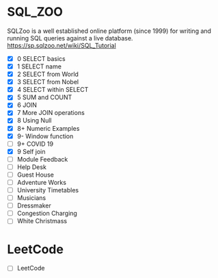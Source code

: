 # SQL_ZOO
SQLZoo is a well established online platform (since 1999) for writing and running SQL queries against a live database.
https://sp.sqlzoo.net/wiki/SQL_Tutorial
- [x] 0 SELECT basics
- [x] 1 SELECT name
- [x] 2 SELECT from World
- [x] 3 SELECT from Nobel
- [x] 4 SELECT within SELECT
- [x] 5 SUM and COUNT
- [x] 6 JOIN
- [x] 7 More JOIN operations
- [x] 8 Using Null
- [x] 8+ Numeric Examples
- [x] 9- Window function
- [ ] 9+ COVID 19
- [x] 9 Self join
- [ ] Module Feedback
- [ ] Help Desk
- [ ] Guest House
- [ ] Adventure Works
- [ ] University Timetables
- [ ] Musicians
- [ ] Dressmaker
- [ ] Congestion Charging
- [ ] White Christmass

# LeetCode
- [ ] LeetCode
